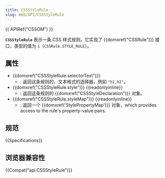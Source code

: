 ```yaml
---
title: CSSStyleRule
slug: Web/API/CSSStyleRule
---
```


{{ APIRef("CSSOM") }}

**`CSSStyleRule`** 表示一条 CSS 样式规则。它实现了 {{domxref("CSSRule")}} 接口，类型的值为 `1`（`CSSRule.STYLE_RULE`）。

## 属性

- {{domxref("CSSStyleRule.selectorText")}}
  - : 返回这条规则的、文本格式的选择器，例如 `"h1,h2"`。
- {{domxref("CSSStyleRule.style")}} {{readonlyinline}}
  - : 返回这条规则的 {{domxref("CSSStyleDeclaration")}} 对象。
- {{domxref("CSSStyleRule.styleMap")}} {{readonlyinline}}
  - : 返回一个 {{domxref('StylePropertyMap')}} 对象，which provides access to the rule's property-value pairs.

## 规范

{{Specifications}}

## 浏览器兼容性

{{Compat("api.CSSStyleRule")}}
